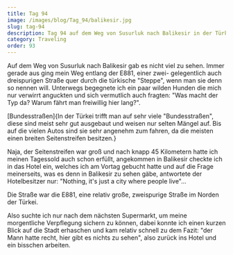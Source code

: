 ```yaml
---
title: Tag 94
image: /images/blog/Tag_94/balikesir.jpg
slug: tag-94
description: Tag 94 auf dem Weg von Susurluk nach Balikesir in der Türkei. Immer entlang der Bundesstraße führt mich mein Weg heute was es in Balikesir der nächsten Millionenstadt wohl zu sehen geben wird?
category: Traveling
order: 93
---
```


Auf dem Weg von Susurluk nach Balikesir gab es nicht viel zu sehen. Immer gerade aus ging mein Weg entlang der E881, einer zwei- gelegentlich auch dreispurigen Straße quer durch die türkische "Steppe", wenn man sie denn so nennen will. Unterwegs begegnete ich ein paar wilden Hunden die mich nur verwirrt anguckten und sich vermutlich auch fragten: "Was macht der Typ da? Warum fährt man freiwillig hier lang?".

[Bundesstraßen]{In der Türkei trifft man auf sehr viele "Bundesstraßen", diese sind meist sehr gut ausgebaut und weisen nur selten Mängel auf. Bis auf die vielen Autos sind sie sehr angenehm zum fahren, da die meisten einen breiten Seitenstreifen besitzen.}

Naja, der Seitenstreifen war groß und nach knapp 45 Kilometern hatte ich meinen Tagessold auch schon erfüllt, angekommen in Balikesir checkte ich in das Hotel ein, welches ich am Vortag gebucht hatte und auf die Frage meinerseits, was es denn in Balikesir zu sehen gäbe, antwortete der Hotelbesitzer nur: "Nothing, it's just a city where people live"…

<sidenote title="🚗 E881">
	<p>Die Straße war die E881, eine relativ große, zweispurige Straße im Norden der Türkei.</p>
</sidenote>

Also suchte ich nur nach dem nächsten Supermarkt, um meine morgentliche Verpflegung sichern zu können, dabei konnte ich einen kurzen Blick auf die Stadt erhaschen und kam relativ schnell zu dem Fazit: "der Mann hatte recht, hier gibt es nichts zu sehen", also zurück ins Hotel und ein bisschen arbeiten.